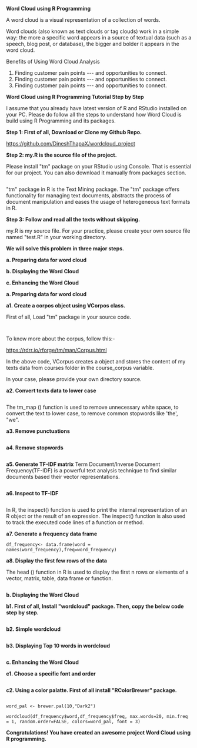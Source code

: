 **Word Cloud using R Programming**

A word cloud is a visual representation of a collection of words.

Word clouds (also known as text clouds or tag clouds) work in a simple way: the more a specific word appears in a source of textual data (such as a speech, blog post, or database), the bigger and bolder it appears in the word cloud.

Benefits of Using Word Cloud Analysis

1.  Finding customer pain points --- and opportunities to connect.
2.  Finding customer pain points --- and opportunities to connect.
3.  Finding customer pain points --- and opportunities to connect.

**Word Cloud using R Programming Tutorial Step by Step**

I assume that you already have latest version of R and RStudio installed on your PC. Please do follow all the steps to understand how Word Cloud is build using R Programming and its packages.

**Step 1: First of all, Download or Clone my Github Repo.**

<https://github.com/DineshThapaX/wordcloud_project>

**Step 2: my.R is the source file of the project.**

Please install "tm" package on your RStudio using Console. That is essential for our project. You can also download it manually from packages section.

```{install.packages ("tm")}
```

"tm" package in R is the Text Mining package. The "tm" package offers functionality for managing text documents, abstracts the process of document manipulation and eases the usage of heterogeneous text formats in R.

**Step 3:** **Follow and read all the texts without skipping.**

my.R is my source file. For your practice, please create your own source file named "test.R" in your working directory.

**We will solve this problem in three major steps.**

**a. Preparing data for word cloud**

**b. Displaying the Word Cloud**

**c. Enhancing the Word Cloud**

**a. Preparing data for word cloud**

**a1. Create a corpos object using VCorpos class.**

First of all, Load "tm" package in your source code.

```{library("tm")}

```

```{course_corpus = VCorpus(DirSource("//students.uce.ac.uk/filespace/mb20/tic/S23206188/LinkedinLearning/wordcloud_project/text-analytics/courses"))}

```

To know more about the corpus, follow this:-

<https://rdrr.io/rforge/tm/man/Corpus.html>

In the above code, VCorpus creates a object and stores the content of my texts data from courses folder in the course_corpus variable.

In your case, please provide your own directory source.

**a2. Convert texts data to lower case**

```{course_corpus2 = tm_map(course_corpus, content_transformer(tolower))}

```

The tm_map () function is used to remove unnecessary white space, to convert the text to lower case, to remove common stopwords like 'the', "we".

**a3. Remove punctuations**

```{course_corpus3 = tm_map(course_corpus2, removePunctuation)}

```

**a4. Remove stopwords**

```{course_corpus4 = tm_map(course_corpus3, removeWords, stopwords())}

```

**a5. Generate TF-IDF matrix**
Term Document/Inverse Document Frequency(TF-IDF) is a powerful text analysis technique to find similar documents based their vector representations.

```{course_dtm <- DocumentTermMatrix(course_corpus4)}

```

**a6. Inspect to TF-IDF**

```{inspect(course_dtm)}

```

In R, the inspect() function is used to print the internal representation of an R object or the result of an expression. The inspect() function is also used to track the executed code lines of a function or method.

**a7. Generate a frequency data frame**

```{word_frequency <- sort(colSums(as.matrix(course_dtm)),decreasing=TRUE)}
df_frequency<- data.frame(word = names(word_frequency),freq=word_frequency)

```

**a8. Display the first few rows of the data**

The head () function in R is used to display the first n rows or elements of a vector, matrix, table, data frame or function.

```{head(df_frequency)}

```

**b. Displaying the Word Cloud**

**b1. First of all, Install "wordcloud" package. Then, copy the below code step by step.**

```{library(wordcloud)}

```

**b2. Simple wordcloud**

```{wordcloud(df_frequency$word,df_frequency$freq)}

```

**b3. Displaying Top 10 words in wordcloud**

```{wordcloud(df_frequency$word, df_frequency$freq, max.words=10, min.freq = 1)}

```

**c. Enhancing the Word Cloud**

**c1. Choose a specific font and order**

```{wordcloud(df_frequency$word, df_frequency$freq, max.words=10, min.freq = 1, random.order=FALSE,family = "Helvatica", font = 3)}

```

**c2. Using a color palatte. First of all install "RColorBrewer" package.**

```{library(RColorBrewer)}

word_pal <- brewer.pal(10,"Dark2")

wordcloud(df_frequency$word,df_frequency$freq, max.words=20, min.freq = 1, random.order=FALSE, colors=word_pal, font = 3)
```

**Congratulations! You have created an awesome project Word Cloud using R programming.**
